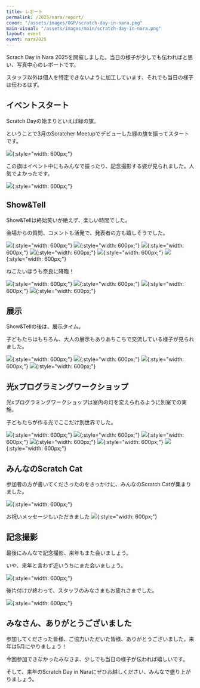 ```yaml
---
title: レポート
permalink: /2025/nara/report/
cover: "/assets/images/OGP/scratch-day-in-nara.png"
main-visual: "/assets/images/main/scratch-day-in-nara.png"
layout: event
event: nara2025
---
```

Scrach Day in Nara 2025を開催しました。当日の様子が少しでも伝わればと思い、写真中心のレポートです。

スタッフ以外は個人を特定できないように加工しています、それでも当日の様子は伝わるはず。

## イベントスタート
Scratch Dayの始まりといえば緑の旗。

ということで3月のScratcher Meetupでデビューした緑の旗を振ってスタートです。

![](/assets/images/2025-nara/report/01.jpg){:style="width: 600px;"}

この旗はイベント中にもみんなで振ったり、記念撮影する姿が見られました。人気でよかったです。

![](/assets/images/2025-nara/report/22.jpg){:style="width: 600px;"}


## Show&Tell

Show&Tellは終始笑いが絶えず、楽しい時間でした。

会場からの質問、コメントも活発で、発表者の方も嬉しそうでした。

![](/assets/images/2025-nara/report/25.jpg){:style="width: 600px;"}
![](/assets/images/2025-nara/report/02.jpg){:style="width: 600px;"}
![](/assets/images/2025-nara/report/03.jpg){:style="width: 600px;"}
![](/assets/images/2025-nara/report/04.jpg){:style="width: 600px;"}
![](/assets/images/2025-nara/report/05.jpg){:style="width: 600px;"}
![](/assets/images/2025-nara/report/06.jpg){:style="width: 600px;"}

ねこたいほうも奈良に降臨！

![](/assets/images/2025-nara/report/07.jpg){:style="width: 600px;"}
![](/assets/images/2025-nara/report/08.jpg){:style="width: 600px;"}
![](/assets/images/2025-nara/report/09.jpg){:style="width: 600px;"}
![](/assets/images/2025-nara/report/10.jpg){:style="width: 600px;"}

## 展示
Show&Tellの後は、展示タイム。

子どもたちはもちろん、大人の展示もありあちこちで交流している様子が見られました。

![](/assets/images/2025-nara/report/20.jpg){:style="width: 600px;"}
![](/assets/images/2025-nara/report/21.jpg){:style="width: 600px;"}
![](/assets/images/2025-nara/report/11.jpg){:style="width: 600px;"}
![](/assets/images/2025-nara/report/12.jpg){:style="width: 600px;"}

## 光xプログラミングワークショップ
光xプログラミングワークショップは室内の灯を変えられるように別室での実施。

子どもたちが作る光でここだけ別世界でした。

![](/assets/images/2025-nara/report/13.jpg){:style="width: 600px;"}
![](/assets/images/2025-nara/report/14.jpg){:style="width: 600px;"}
![](/assets/images/2025-nara/report/15.jpg){:style="width: 600px;"}
![](/assets/images/2025-nara/report/16.jpg){:style="width: 600px;"}
![](/assets/images/2025-nara/report/17.jpg){:style="width: 600px;"}
![](/assets/images/2025-nara/report/18.jpg){:style="width: 600px;"}

## みんなのScratch Cat
参加者の方が書いてくださったのをきっかけに、みんなのScratch Catが集まりました。

![](/assets/images/2025-nara/report/cats.jpg){:style="width: 600px;"}

お祝いメッセージもいただきました
![](/assets/images/2025-nara/report/message.jpg){:style="width: 600px;"}


## 記念撮影
最後にみんなで記念撮影、来年もまた会いましょう。

いや、来年と言わず近いうちにまた会いましょう。

![](/assets/images/2025-nara/report/23.jpg){:style="width: 600px;"}

後片付けが終わって、スタッフのみなさまもお疲れさまでした。

![](/assets/images/2025-nara/report/24.jpg){:style="width: 600px;"}

## みなさん、ありがとうございました

参加してくださった皆様、ご協力いただいた皆様、ありがとうございました。来年は5月にやりましょう！

今回参加できなかったみなさま、少しでも当日の様子が伝われば嬉しいです。

そして、来年のScratch Day in Naraにぜひお越しください、みんなで盛り上がりましょう。